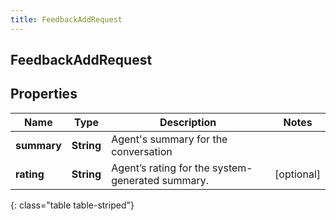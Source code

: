 ```yaml
---
title: FeedbackAddRequest
---
```

## FeedbackAddRequest

## Properties

|Name | Type | Description | Notes|
|------------ | ------------- | ------------- | -------------|
| **summary** | **String** | Agent&#39;s summary for the conversation | |
| **rating** | **String** | Agent’s rating for the system-generated summary. | [optional] |
{: class="table table-striped"}


